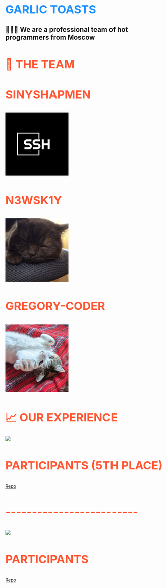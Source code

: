 <h1 align="left" style="font-size: 36px; color: #1E90FF; font-weight: bold; text-transform: uppercase;">Garlic Toasts</h1>

<h2 align="left" font-family: 'IBM Plex Sans' >👨🏻‍💻 We are a professional team of hot programmers from Moscow</h2>

<h2 align="left" style="font-size: 36px; color: #FF5733; font-weight: bold; text-transform: uppercase;">🤝 THE TEAM</h2>

<h3 align="left" style="font-size: 36px; color: #FF5733; font-weight: bold; text-transform: uppercase;">Sinyshapmen</h3>

## [<img src="https://github.com/Garlic-Toasts/.github/blob/main/avs/sin.png?raw=true" width=200px>](https://github.com/sinyshapmen)

<h3 align="left" style="font-size: 36px; color: #FF5733; font-weight: bold; text-transform: uppercase;">N3wSk1Y</h3>

## [<img src="https://github.com/Garlic-Toasts/.github/blob/main/avs/dmit.png?raw=true" width=200px>](https://github.com/N3wSk1Y)

<h3 align="left" style="font-size: 36px; color: #FF5733; font-weight: bold; text-transform: uppercase;">Gregory-coder</h3>

## [<img src="https://github.com/Garlic-Toasts/.github/blob/main/avs/greg.jpg?raw=true" width=200px>](https://github.com/Gregory-coder)
<h1 align="left" style="font-size: 36px; color: #FF5733; font-weight: bold; text-transform: uppercase;">📈 OUR EXPERIENCE</h1>

[<img src="https://github.com/chftm/.github/assets/83007290/a2b374e1-e5b5-4d9b-bd15-9837f50203de" width=200px>](https://dano.hse.ru/hackathon_nes_2024)

<h3 align="left" style="font-size: 36px; color: #FF5733; font-weight: bold; text-transform: uppercase;">Participants (5th place)</h3>

<a href="https://github.com/Garlic-Toasts/eco_dano_hack" target="_blank">Repo</a>

<h3 align="left" style="font-size: 36px; color: #FF5733; font-weight: bold; text-transform: uppercase;" href="">-------------------------</h3>

[<img src="https://github.com/Garlic-Toasts/.github/assets/163736717/d5018c6e-29a1-4fbb-bc66-69a5b2c3adc6" width=200px>](https://nuclearhack.mephi.ru/)

<h3 align="left" style="font-size: 36px; color: #FF5733; font-weight: bold; text-transform: uppercase;">Participants</h3>

<a href="https://github.com/Garlic-Toasts/web_auth" target="_blank">Repo</a>
